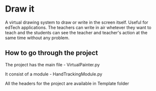 # Draw it
A virtual drawing system to draw or write in the screen itself.
Useful for edTech applications.
The teachers can write in air whetever they want to teach and the students can see the teacher and teacher's action at the same time without any problem. 


## How to go through the project
The project has the main file - VirtualPainter.py

It consist of a module - HandTrackingModule.py

All the headers for the project are available in Template folder
